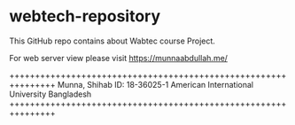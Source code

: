 # webtech-repository
This GitHub repo contains about Wabtec course Project.

For web server view please visit https://munnaabdullah.me/


+++++++++++++++++++++++++++++++++++++++++++++++++++++++++++++++
Munna, Shihab
ID: 18-36025-1
American International University Bangladesh
+++++++++++++++++++++++++++++++++++++++++++++++++++++++++++++++
